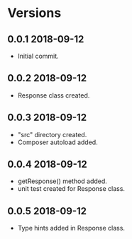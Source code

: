 # Versions

## 0.0.1 2018-09-12
* Initial commit.

## 0.0.2 2018-09-12
* Response class created.

## 0.0.3 2018-09-12
* "src" directory created.
* Composer autoload added.

## 0.0.4 2018-09-12
* getResponse() method added.
* unit test created for Response class.

## 0.0.5 2018-09-12
* Type hints added in Response class.
